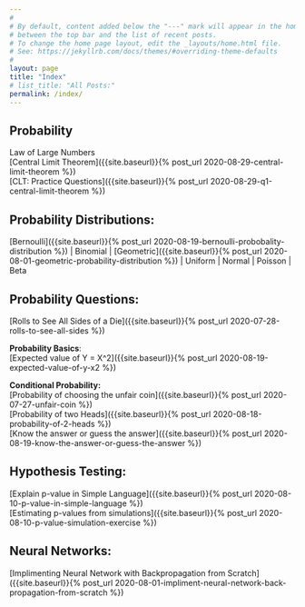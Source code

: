 ```yaml
---
#
# By default, content added below the "---" mark will appear in the home page
# between the top bar and the list of recent posts.
# To change the home page layout, edit the _layouts/home.html file.
# See: https://jekyllrb.com/docs/themes/#overriding-theme-defaults
#
layout: page
title: "Index"
# list_title: "All Posts:"
permalink: /index/
--- 
```


## Probability
Law of Large Numbers <br/>
[Central Limit Theorem]({{site.baseurl}}{% post_url 2020-08-29-central-limit-theorem %}) <br/>
[CLT: Practice Questions]({{site.baseurl}}{% post_url 2020-08-29-q1-central-limit-theorem %})

## Probability Distributions:
[Bernoulli]({{site.baseurl}}{% post_url 2020-08-19-bernoulli-probobality-distribution %}) \| Binomial \| [Geometric]({{site.baseurl}}{% post_url 2020-08-01-geometric-probability-distribution %}) \| Uniform \| Normal \| Poisson \| Beta

## Probability Questions:
[Rolls to See All Sides of a Die]({{site.baseurl}}{% post_url 2020-07-28-rolls-to-see-all-sides %}) <br/>

**Probability Basics**: <br/>
[Expected value of Y = X^2]({{site.baseurl}}{% post_url 2020-08-19-expected-value-of-y-x2 %}) <br/>

**Conditional Probability:** <br/>
[Probability of choosing the unfair coin]({{site.baseurl}}{% post_url 2020-07-27-unfair-coin %}) <br/>
[Probability of two Heads]({{site.baseurl}}{% post_url 2020-08-18-probability-of-2-heads %}) <br/>
[Know the answer or guess the answer]({{site.baseurl}}{% post_url 2020-08-19-know-the-answer-or-guess-the-answer %}) <br/>

## Hypothesis Testing:
[Explain p-value in Simple Language]({{site.baseurl}}{% post_url 2020-08-10-p-value-in-simple-language %}) <br/>
[Estimating p-values from simulations]({{site.baseurl}}{% post_url 2020-08-10-p-value-simulation-exercise %})

## Neural Networks:
[Implimenting Neural Network with Backpropagation from Scratch]({{site.baseurl}}{% post_url 2020-08-01-impliment-neural-network-back-propagation-from-scratch %}) <br/>
